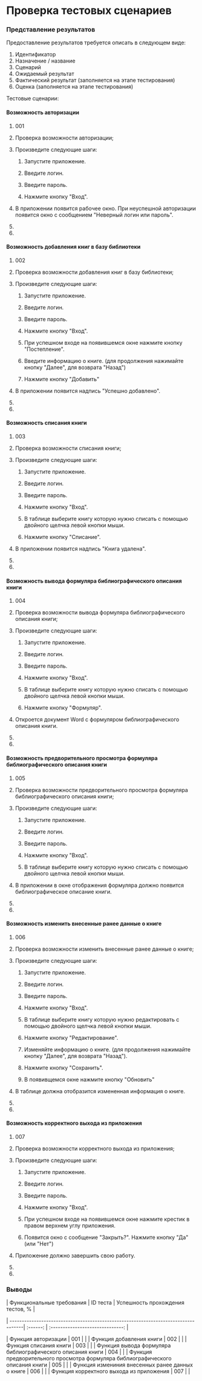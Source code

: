 ﻿# Проверка тестовых сценариев


### Представление результатов

Предоставление результатов требуется описать в следующем виде:

1. Идентификатор
2. Назначение / название
3. Сценарий
4. Ожидаемый результат
5. Фактический результат (заполняется на этапе тестирования)
6. Оценка (заполняется на этапе тестирования)

Тестовые сценарии:

#### Возможность авторизации

1. 001

2. Проверка возможности авторизации;

3. Произведите следующие шаги:

   1. Запустите приложение.

   2. Введите логин.

   3. Введите пароль.

   4. Нажмите кнопку "Вход".

4. В приложении появится рабочее окно. При неуспешной авторизации появится окно с сообщением "Неверный логин или пароль".

5.

6.

#### Возможность добавления книг в базу библиотеки

1. 002

2. Проверка возможности добавления книг в базу библиотеки;

3. Произведите следующие шаги:

   1. Запустите приложение.

   2. Введите логин.

   3. Введите пароль.

   4. Нажмите кнопку "Вход".

   5. При успешном входе на появившемся окне нажмите кнопку "Постепление".
 
   6. Введите информацию о книге. (для продолжения нажимайте кнопку "Далее", для возврата "Назад")
  
   7. Нажмите кнопку "Добавить"

4. В приложении появится надпись "Успешно добавлено".

5.

6.


#### Возможность списания книги

1. 003

2. Проверка возможности списания книги;

3. Произведите следующие шаги:

   1. Запустите приложение.

   2. Введите логин.

   3. Введите пароль.

   4. Нажмите кнопку "Вход".

   5. В таблице выберите книгу которую нужно списать с помощью двойного щелчка левой кнопки мыши.

   6. Нажмите кнопку "Списание".
 
4. В приложении появится надпись "Книга удалена".

5. 

6.

#### Возможность вывода формуляра библиографического описания книги

1. 004

2. Проверка возможности вывода формуляра библиографического описания книги;

3. Произведите следующие шаги:

   1. Запустите приложение.

   2. Введите логин.

   3. Введите пароль.

   4. Нажмите кнопку "Вход".

   5. В таблице выберите книгу которую нужно списать с помощью двойного щелчка левой кнопки мыши.

   6. Нажмите кнопку "Формуляр".
 
4. Откроется документ Word c формуляром библиографического описания книги.

5.

6.


#### Возможность предворительного просмотра формуляра библиографического описания книги

1. 005

2. Проверка возможности предворительного просмотра формуляра библиографического описания книги;

3. Произведите следующие шаги:

   1. Запустите приложение.

   2. Введите логин.

   3. Введите пароль.

   4. Нажмите кнопку "Вход".

   5. В таблице выберите книгу которую нужно списать с помощью двойного щелчка левой кнопки мыши.

4. В приложении в окне отображения формуляра должно появится библиографическое описание книги. 

5.

6.



#### Возможность изменить внесенные ранее данные о книге

1. 006

2. Проверка возможности изменить внесенные ранее данные о книге;

3. Произведите следующие шаги:

   1. Запустите приложение.

   2. Введите логин.

   3. Введите пароль.

   4. Нажмите кнопку "Вход".

   5. В таблице выберите книгу которую нужно редактировать с помощью двойного щелчка левой кнопки мыши.

   6. Нажмите кнопку "Редактирование".

   6. Изменяйте информацию о книге. (для продолжения нажимайте кнопку "Далее", для возврата "Назад").
  
   7. Нажмите кнопку "Сохранить".
  
   8. В появивщемся окне нажмите кнопку "Обновить"

4. В таблице должна отобразится измененная информация о книге.

5.

6.


#### Возможность корректного выхода из приложения

1. 007

2. Проверка возможности корректного выхода из приложения;

3. Произведите следующие шаги:

   1. Запустите приложение.

   2. Введите логин.

   3. Введите пароль.

   4. Нажмите кнопку "Вход".

   5. При успешном входе на появившемся окне нажмите крестик в правом верхнем углу приложения.
 
   6. Появится окно с сообщение "Закрыть?". Нажмите кнопку "Да" (или "Нет")

4. Приложение должно завершить свою работу.

5.

6.




### Выводы





| Функциональные требования                                                          | ID теста   | Успешность прохождения тестов, % |

| -----------------------------------------------------------------------------------| :------:   | :------------------------------: |

| Функция авторизации		                                                     |    001     |                                  |
| Функция добавления книги                                                           |    002     |                                  |
| Функция списания книги                                                             |    003     |                                  |
| Функция вывода формуляра библиографического описания книги                         |    004     |                                  |
| Функция предворительного просмотра формуляра библиографического описания книги     |    005     |                                  |
| Функция измениния внесенных ранее данных о книге                                   |    006     |                                  |
| Функция корректного выхода из приложения                                           |    007     |                                  |

